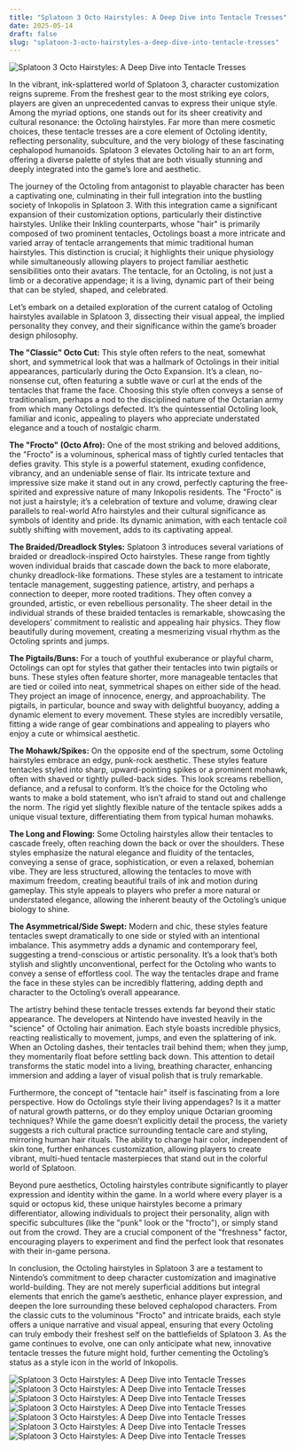 ```yaml
---
title: "Splatoon 3 Octo Hairstyles: A Deep Dive into Tentacle Tresses"
date: 2025-05-14
draft: false
slug: "splatoon-3-octo-hairstyles-a-deep-dive-into-tentacle-tresses" 
---
```


![Splatoon 3 Octo Hairstyles: A Deep Dive into Tentacle Tresses](https://images-wixmp-ed30a86b8c4ca887773594c2.wixmp.com/f/c806a5dd-c053-4752-8fde-c0645b41312b/deansxd-ead92353-cde8-4b39-b7ff-e6daad89bc66.png/v1/fill/w_1280,h_748,strp/splatoon_3_hairstyles_by_abilitayy_deansxd-fullview.png?token=eyJ0eXAiOiJKV1QiLCJhbGciOiJIUzI1NiJ9.eyJzdWIiOiJ1cm46YXBwOjdlMGQxODg5ODIyNjQzNzNhNWYwZDQxNWVhMGQyNmUwIiwiaXNzIjoidXJuOmFwcDo3ZTBkMTg4OTgyMjY0MzczYTVmMGQ0MTVlYTBkMjZlMCIsIm9iaiI6W1t7ImhlaWdodCI6Ijw9NzQ4IiwicGF0aCI6IlwvZlwvYzgwNmE1ZGQtYzA1My00NzUyLThmZGUtYzA2NDViNDEzMTJiXC9kZWFuc3hkLWVhZDkyMzUzLWNkZTgtNGIzOS1iN2ZmLWU2ZGFhZDg5YmM2Ni5wbmciLCJ3aWR0aCI6Ijw9MTI4MCJ9XV0sImF1ZCI6WyJ1cm46c2VydmljZTppbWFnZS5vcGVyYXRpb25zIl19.uPJ8f4nNgfVeb0RRpbnVdjMnX43ec92U0LUMEFe-RkU "Splatoon 3 Octo Hairstyles: A Deep Dive into Tentacle Tresses")

In the vibrant, ink-splattered world of Splatoon 3, character customization reigns supreme. From the freshest gear to the most striking eye colors, players are given an unprecedented canvas to express their unique style. Among the myriad options, one stands out for its sheer creativity and cultural resonance: the Octoling hairstyles. Far more than mere cosmetic choices, these tentacle tresses are a core element of Octoling identity, reflecting personality, subculture, and the very biology of these fascinating cephalopod humanoids. Splatoon 3 elevates Octoling hair to an art form, offering a diverse palette of styles that are both visually stunning and deeply integrated into the game’s lore and aesthetic.

The journey of the Octoling from antagonist to playable character has been a captivating one, culminating in their full integration into the bustling society of Inkopolis in Splatoon 3. With this integration came a significant expansion of their customization options, particularly their distinctive hairstyles. Unlike their Inkling counterparts, whose "hair" is primarily composed of two prominent tentacles, Octolings boast a more intricate and varied array of tentacle arrangements that mimic traditional human hairstyles. This distinction is crucial; it highlights their unique physiology while simultaneously allowing players to project familiar aesthetic sensibilities onto their avatars. The tentacle, for an Octoling, is not just a limb or a decorative appendage; it is a living, dynamic part of their being that can be styled, shaped, and celebrated.

Let’s embark on a detailed exploration of the current catalog of Octoling hairstyles available in Splatoon 3, dissecting their visual appeal, the implied personality they convey, and their significance within the game’s broader design philosophy.

**The "Classic" Octo Cut:** This style often refers to the neat, somewhat short, and symmetrical look that was a hallmark of Octolings in their initial appearances, particularly during the Octo Expansion. It’s a clean, no-nonsense cut, often featuring a subtle wave or curl at the ends of the tentacles that frame the face. Choosing this style often conveys a sense of traditionalism, perhaps a nod to the disciplined nature of the Octarian army from which many Octolings defected. It’s the quintessential Octoling look, familiar and iconic, appealing to players who appreciate understated elegance and a touch of nostalgic charm.

**The "Frocto" (Octo Afro):** One of the most striking and beloved additions, the "Frocto" is a voluminous, spherical mass of tightly curled tentacles that defies gravity. This style is a powerful statement, exuding confidence, vibrancy, and an undeniable sense of flair. Its intricate texture and impressive size make it stand out in any crowd, perfectly capturing the free-spirited and expressive nature of many Inkopolis residents. The "Frocto" is not just a hairstyle; it’s a celebration of texture and volume, drawing clear parallels to real-world Afro hairstyles and their cultural significance as symbols of identity and pride. Its dynamic animation, with each tentacle coil subtly shifting with movement, adds to its captivating appeal.

**The Braided/Dreadlock Styles:** Splatoon 3 introduces several variations of braided or dreadlock-inspired Octo hairstyles. These range from tightly woven individual braids that cascade down the back to more elaborate, chunky dreadlock-like formations. These styles are a testament to intricate tentacle management, suggesting patience, artistry, and perhaps a connection to deeper, more rooted traditions. They often convey a grounded, artistic, or even rebellious personality. The sheer detail in the individual strands of these braided tentacles is remarkable, showcasing the developers’ commitment to realistic and appealing hair physics. They flow beautifully during movement, creating a mesmerizing visual rhythm as the Octoling sprints and jumps.

**The Pigtails/Buns:** For a touch of youthful exuberance or playful charm, Octolings can opt for styles that gather their tentacles into twin pigtails or buns. These styles often feature shorter, more manageable tentacles that are tied or coiled into neat, symmetrical shapes on either side of the head. They project an image of innocence, energy, and approachability. The pigtails, in particular, bounce and sway with delightful buoyancy, adding a dynamic element to every movement. These styles are incredibly versatile, fitting a wide range of gear combinations and appealing to players who enjoy a cute or whimsical aesthetic.

**The Mohawk/Spikes:** On the opposite end of the spectrum, some Octoling hairstyles embrace an edgy, punk-rock aesthetic. These styles feature tentacles styled into sharp, upward-pointing spikes or a prominent mohawk, often with shaved or tightly pulled-back sides. This look screams rebellion, defiance, and a refusal to conform. It’s the choice for the Octoling who wants to make a bold statement, who isn’t afraid to stand out and challenge the norm. The rigid yet slightly flexible nature of the tentacle spikes adds a unique visual texture, differentiating them from typical human mohawks.

**The Long and Flowing:** Some Octoling hairstyles allow their tentacles to cascade freely, often reaching down the back or over the shoulders. These styles emphasize the natural elegance and fluidity of the tentacles, conveying a sense of grace, sophistication, or even a relaxed, bohemian vibe. They are less structured, allowing the tentacles to move with maximum freedom, creating beautiful trails of ink and motion during gameplay. This style appeals to players who prefer a more natural or understated elegance, allowing the inherent beauty of the Octoling’s unique biology to shine.

**The Asymmetrical/Side Swept:** Modern and chic, these styles feature tentacles swept dramatically to one side or styled with an intentional imbalance. This asymmetry adds a dynamic and contemporary feel, suggesting a trend-conscious or artistic personality. It’s a look that’s both stylish and slightly unconventional, perfect for the Octoling who wants to convey a sense of effortless cool. The way the tentacles drape and frame the face in these styles can be incredibly flattering, adding depth and character to the Octoling’s overall appearance.

The artistry behind these tentacle tresses extends far beyond their static appearance. The developers at Nintendo have invested heavily in the "science" of Octoling hair animation. Each style boasts incredible physics, reacting realistically to movement, jumps, and even the splattering of ink. When an Octoling dashes, their tentacles trail behind them; when they jump, they momentarily float before settling back down. This attention to detail transforms the static model into a living, breathing character, enhancing immersion and adding a layer of visual polish that is truly remarkable.

Furthermore, the concept of "tentacle hair" itself is fascinating from a lore perspective. How do Octolings style their living appendages? Is it a matter of natural growth patterns, or do they employ unique Octarian grooming techniques? While the game doesn’t explicitly detail the process, the variety suggests a rich cultural practice surrounding tentacle care and styling, mirroring human hair rituals. The ability to change hair color, independent of skin tone, further enhances customization, allowing players to create vibrant, multi-hued tentacle masterpieces that stand out in the colorful world of Splatoon.

Beyond pure aesthetics, Octoling hairstyles contribute significantly to player expression and identity within the game. In a world where every player is a squid or octopus kid, these unique hairstyles become a primary differentiator, allowing individuals to project their personality, align with specific subcultures (like the "punk" look or the "frocto"), or simply stand out from the crowd. They are a crucial component of the "freshness" factor, encouraging players to experiment and find the perfect look that resonates with their in-game persona.

In conclusion, the Octoling hairstyles in Splatoon 3 are a testament to Nintendo’s commitment to deep character customization and imaginative world-building. They are not merely superficial additions but integral elements that enrich the game’s aesthetic, enhance player expression, and deepen the lore surrounding these beloved cephalopod characters. From the classic cuts to the voluminous "Frocto" and intricate braids, each style offers a unique narrative and visual appeal, ensuring that every Octoling can truly embody their freshest self on the battlefields of Splatoon 3. As the game continues to evolve, one can only anticipate what new, innovative tentacle tresses the future might hold, further cementing the Octoling’s status as a style icon in the world of Inkopolis.

![Splatoon 3 Octo Hairstyles: A Deep Dive into Tentacle Tresses](https://progameguides.com/wp-content/uploads/2022/09/Featured-Splatoon-3-All-Splatoon-3-Inkling-and-Octoling-hairstyles.jpg "Splatoon 3 Octo Hairstyles: A Deep Dive into Tentacle Tresses") ![Splatoon 3 Octo Hairstyles: A Deep Dive into Tentacle Tresses](https://hard-drive.net/wp-content/uploads/2022/09/2022091513385100-4CE9651EE88A979D41F24CE8D6EA1C23.jpg "Splatoon 3 Octo Hairstyles: A Deep Dive into Tentacle Tresses") ![Splatoon 3 Octo Hairstyles: A Deep Dive into Tentacle Tresses](https://progameguides.com/wp-content/uploads/2022/09/Featured-Splatoon-3-All-Splatoon-3-Inkling-and-Octoling-hairstyles.jpg?fit=1200%2C675 "Splatoon 3 Octo Hairstyles: A Deep Dive into Tentacle Tresses") ![Splatoon 3 Octo Hairstyles: A Deep Dive into Tentacle Tresses](https://hard-drive.net/wp-content/uploads/2022/09/2022091513374100-4CE9651EE88A979D41F24CE8D6EA1C23.jpg "Splatoon 3 Octo Hairstyles: A Deep Dive into Tentacle Tresses") ![Splatoon 3 Octo Hairstyles: A Deep Dive into Tentacle Tresses](https://dotesports.com/wp-content/uploads/wp-content/uploads/2022/08/17013033/Splatoon-3-Hairstyle-4--880x1024.png "Splatoon 3 Octo Hairstyles: A Deep Dive into Tentacle Tresses") ![Splatoon 3 Octo Hairstyles: A Deep Dive into Tentacle Tresses](https://cdn.wikimg.net/en/splatoonwiki/images/thumb/3/31/S3_Undead_Head_Octo_Hairstyles_1.png/1200px-S3_Undead_Head_Octo_Hairstyles_1.png "Splatoon 3 Octo Hairstyles: A Deep Dive into Tentacle Tresses") ![Splatoon 3 Octo Hairstyles: A Deep Dive into Tentacle Tresses](https://www.gameskinny.com/wp-content/uploads/gameskinnyc/s/p/l/splatoon-hairstyles-hipster-8ef2a.jpg "Splatoon 3 Octo Hairstyles: A Deep Dive into Tentacle Tresses")